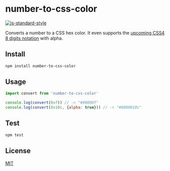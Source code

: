 # number-to-css-color

[![js-standard-style](https://img.shields.io/badge/code%20style-standard-brightgreen.svg?style=flat)](https://github.com/feross/standard)

Converts a number to a CSS hex color. It even supports the [upcoming CSS4 8 digits notation](https://drafts.csswg.org/css-color/#hex-notation) with alpha.

## Install

```bash
npm install number-to-css-color
```

## Usage

```javascript
import convert from 'number-to-css-color'

console.log(convert(0xf)) // -> "#00000f"
console.log(convert(0x10c, {alpha: true})) // -> "#0000010c"
```

## Test

```bash
npm test
```

## License

[MIT](LICENSE)

